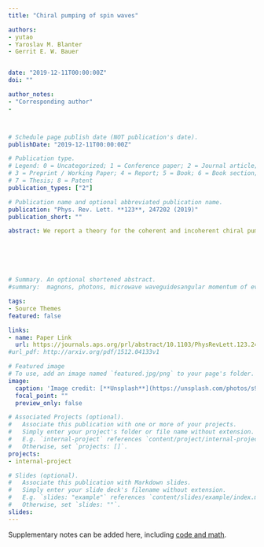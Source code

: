 ```yaml
---
title: "Chiral pumping of spin waves"

authors:
- yutao
- Yaroslav M. Blanter
- Gerrit E. W. Bauer


date: "2019-12-11T00:00:00Z"
doi: ""

author_notes:
- "Corresponding author"
-



# Schedule page publish date (NOT publication's date).
publishDate: "2019-12-11T00:00:00Z"

# Publication type.
# Legend: 0 = Uncategorized; 1 = Conference paper; 2 = Journal article;
# 3 = Preprint / Working Paper; 4 = Report; 5 = Book; 6 = Book section;
# 7 = Thesis; 8 = Patent
publication_types: ["2"]

# Publication name and optional abbreviated publication name.
publication: "Phys. Rev. Lett. **123**, 247202 (2019)"
publication_short: ""

abstract: We report a theory for the coherent and incoherent chiral pumping of spin waves into thin magnetic films through the dipolar coupling with a local magnetic transducer, such as a nanowire. The ferromagnetic resonance of the nanowire is broadened by the injection of unidirectional spin waves that generates a nonequilibrium magnetization in only half of the film. A temperature gradient between the local magnet and film leads to a unidirectional flow of incoherent magnons, i.e., a chiral spin Seebeck effect.






# Summary. An optional shortened abstract.
#summary:  magnons, photons, microwave waveguidesangular momentum of evanescent field, noncontact pumping of electron spin, evanescent stray fields.

tags:
- Source Themes
featured: false

links:
- name: Paper Link
  url: https://journals.aps.org/prl/abstract/10.1103/PhysRevLett.123.247202
#url_pdf: http://arxiv.org/pdf/1512.04133v1

# Featured image
# To use, add an image named `featured.jpg/png` to your page's folder. 
image:
  caption: 'Image credit: [**Unsplash**](https://unsplash.com/photos/s9CC2SKySJM)'
  focal_point: ""
  preview_only: false

# Associated Projects (optional).
#   Associate this publication with one or more of your projects.
#   Simply enter your project's folder or file name without extension.
#   E.g. `internal-project` references `content/project/internal-project/index.md`.
#   Otherwise, set `projects: []`.
projects:
- internal-project

# Slides (optional).
#   Associate this publication with Markdown slides.
#   Simply enter your slide deck's filename without extension.
#   E.g. `slides: "example"` references `content/slides/example/index.md`.
#   Otherwise, set `slides: ""`.
slides:
---
```


Supplementary notes can be added here, including [code and math](https://sourcethemes.com/academic/docs/writing-markdown-latex/).
